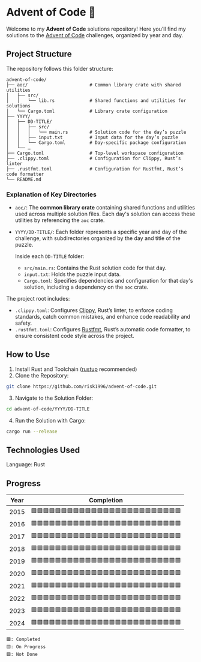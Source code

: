# Advent of Code 🎄

Welcome to my **Advent of Code** solutions repository! Here you’ll find my solutions to the [Advent of Code](https://adventofcode.com/) challenges, organized by year and day.

## Project Structure

The repository follows this folder structure:
```
advent-of-code/
├── aoc/                       # Common library crate with shared utilities
│   ├── src/
│   │   └── lib.rs             # Shared functions and utilities for solutions
│   └── Cargo.toml             # Library crate configuration
├── YYYY/
│   ├── DD-TITLE/
│   │   ├── src/
│   │   │   └── main.rs        # Solution code for the day’s puzzle
│   │   ├── input.txt          # Input data for the day’s puzzle
│   │   └── Cargo.toml         # Day-specific package configuration
│   └── …
├── Cargo.toml                 # Top-level workspace configuration
├── .clippy.toml               # Configuration for Clippy, Rust’s linter
├── .rustfmt.toml              # Configuration for Rustfmt, Rust’s code formatter
└── README.md
```

### Explanation of Key Directories

- `aoc/`: The **common library crate** containing shared functions and utilities used across multiple solution files. Each day's solution can access these utilities by referencing the `aoc` crate.
- `YYYY/DD-TITLE/`: Each folder represents a specific year and day of the challenge, with subdirectories organized by the day and title of the puzzle.

  Inside each `DD-TITLE` folder:
  - `src/main.rs`: Contains the Rust solution code for that day.
  - `input.txt`: Holds the puzzle input data.
  - `Cargo.toml`: Specifies dependencies and configuration for that day's solution, including a dependency on the `aoc` crate.

The project root includes:
- `.clippy.toml`: Configures [Clippy](https://github.com/rust-lang/rust-clippy), Rust’s linter, to enforce coding standards, catch common mistakes, and enhance code readability and safety.
- `.rustfmt.toml`: Configures [Rustfmt](https://github.com/rust-lang/rustfmt), Rust’s automatic code formatter, to ensure consistent code style across the project.

## How to Use

1. Install Rust and Toolchain ([rustup](https://rustup.rs/) recommended)
2. Clone the Repository:
```bash
git clone https://github.com/risk1996/advent-of-code.git
```
3. Navigate to the Solution Folder:
```bash
cd advent-of-code/YYYY/DD-TITLE
```
4. Run the Solution with Cargo:
```bash
cargo run --release
```

## Technologies Used
Language: Rust

## Progress
| Year | Completion                |
| ---- | ------------------------- |
| 2015 | 🟩🟩🟩🟩🟩🟩🟩🟩🟩🟩🟩🟩🟩🟥🟥🟥🟥🟥🟥🟥🟥🟥🟥🟥🟥 |
| 2016 | 🟥🟥🟥🟥🟥🟥🟥🟥🟥🟥🟥🟥🟥🟥🟥🟥🟥🟥🟥🟥🟥🟥🟥🟥🟥 |
| 2017 | 🟥🟥🟥🟥🟥🟥🟥🟥🟥🟥🟥🟥🟥🟥🟥🟥🟥🟥🟥🟥🟥🟥🟥🟥🟥 |
| 2018 | 🟥🟥🟥🟥🟥🟥🟥🟥🟥🟥🟥🟥🟥🟥🟥🟥🟥🟥🟥🟥🟥🟥🟥🟥🟥 |
| 2019 | 🟥🟥🟥🟥🟥🟥🟥🟥🟥🟥🟥🟥🟥🟥🟥🟥🟥🟥🟥🟥🟥🟥🟥🟥🟥 |
| 2020 | 🟥🟥🟥🟥🟥🟥🟥🟥🟥🟥🟥🟥🟥🟥🟥🟥🟥🟥🟥🟥🟥🟥🟥🟥🟥 |
| 2021 | 🟥🟥🟥🟥🟥🟥🟥🟥🟥🟥🟥🟥🟥🟥🟥🟥🟥🟥🟥🟥🟥🟥🟥🟥🟥 |
| 2022 | 🟥🟥🟥🟥🟥🟥🟥🟥🟥🟥🟥🟥🟥🟥🟥🟥🟥🟥🟥🟥🟥🟥🟥🟥🟥 |
| 2023 | 🟥🟥🟥🟥🟥🟥🟥🟥🟥🟥🟥🟥🟥🟥🟥🟥🟥🟥🟥🟥🟥🟥🟥🟥🟥 |
| 2024 | 🟩🟩🟩🟩🟥🟥🟥🟥🟥🟥🟥🟥🟥🟥🟥🟥🟥🟥🟥🟥🟥🟥🟥🟥🟥 |

```
🟩: Completed
🟨: On Progress
🟥: Not Done
```
